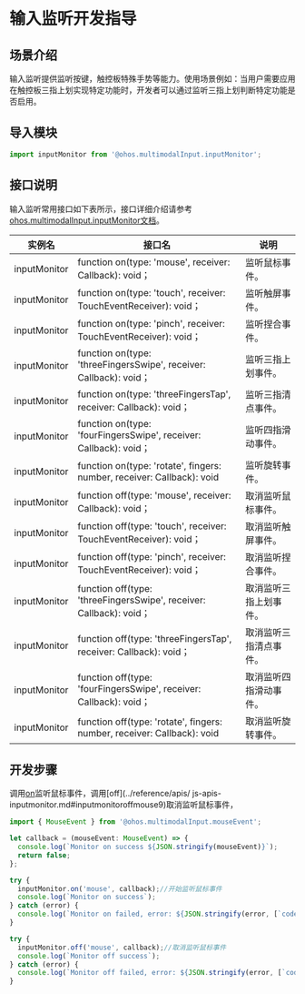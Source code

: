 # 输入监听开发指导

## 场景介绍

输入监听提供监听按键，触控板特殊手势等能力。使用场景例如：当用户需要应用在触控板三指上划实现特定功能时，开发者可以通过监听三指上划判断特定功能是否启用。

## 导入模块

```js
import inputMonitor from '@ohos.multimodalInput.inputMonitor';
```

## 接口说明
输入监听常用接口如下表所示，接口详细介绍请参考[ohos.multimodalInput.inputMonitor文档](../reference/apis/js-apis-inputmonitor.md)。

| 实例名 | 接口名  | 说明 |
| ----------- | ------------------------------------------------------------ | -------------------------- |
| inputMonitor | function on(type: 'mouse', receiver: Callback<MouseEvent>): void；|监听鼠标事件。 |
| inputMonitor | function on(type: 'touch', receiver: TouchEventReceiver): void； | 监听触屏事件。 |
| inputMonitor | function on(type: 'pinch', receiver: TouchEventReceiver): void； | 监听捏合事件。 |
| inputMonitor | function on(type: 'threeFingersSwipe', receiver: Callback<ThreeFingersSwipe>): void； | 监听三指上划事件。 |
| inputMonitor | function on(type: 'threeFingersTap', receiver: Callback<ThreeFingersSwipe>): void； | 监听三指清点事件。 |
| inputMonitor | function on(type: 'fourFingersSwipe', receiver: Callback<FourFingersSwipe>): void； | 监听四指滑动事件。 |
| inputMonitor | function on(type: 'rotate', fingers: number, receiver: Callback<Rotate>): void | 监听旋转事件。 |
| inputMonitor | function off(type: 'mouse', receiver: Callback<MouseEvent>): void；|取消监听鼠标事件。 |
| inputMonitor | function off(type: 'touch', receiver: TouchEventReceiver): void； | 取消监听触屏事件。 |
| inputMonitor | function off(type: 'pinch', receiver: TouchEventReceiver): void； | 取消监听捏合事件。 |
| inputMonitor | function off(type: 'threeFingersSwipe', receiver: Callback<ThreeFingersSwipe>): void； | 取消监听三指上划事件。 |
| inputMonitor | function off(type: 'threeFingersTap', receiver: Callback<ThreeFingersSwipe>): void； | 取消监听三指清点事件。 |
| inputMonitor | function off(type: 'fourFingersSwipe', receiver: Callback<FourFingersSwipe>): void； | 取消监听四指滑动事件。 |
| inputMonitor | function off(type: 'rotate', fingers: number, receiver: Callback<Rotate>): void | 取消监听旋转事件。 |

## 开发步骤

调用[on](../reference/apis/js-apis-inputmonitor.md#inputmonitoronmouse9)监听鼠标事件，调用[off](../reference/apis/
js-apis-inputmonitor.md#inputmonitoroffmouse9)取消监听鼠标事件，

```js
import { MouseEvent } from '@ohos.multimodalInput.mouseEvent';

let callback = (mouseEvent: MouseEvent) => {
  console.log(`Monitor on success ${JSON.stringify(mouseEvent)}`);
  return false;
};

try {
  inputMonitor.on('mouse', callback);//开始监听鼠标事件
  console.log(`Monitor on success`);
} catch (error) {
  console.log(`Monitor on failed, error: ${JSON.stringify(error, [`code`, `message`])}`);
}

try {
  inputMonitor.off('mouse', callback);//取消监听鼠标事件
  console.log(`Monitor off success`);
} catch (error) {
  console.log(`Monitor off failed, error: ${JSON.stringify(error, [`code`, `message`])}`);
}
```